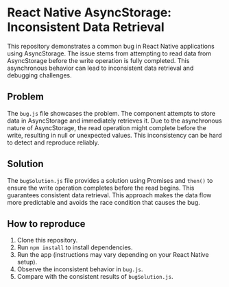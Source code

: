 # React Native AsyncStorage: Inconsistent Data Retrieval

This repository demonstrates a common bug in React Native applications using AsyncStorage. The issue stems from attempting to read data from AsyncStorage before the write operation is fully completed. This asynchronous behavior can lead to inconsistent data retrieval and debugging challenges.

## Problem
The `bug.js` file showcases the problem.  The component attempts to store data in AsyncStorage and immediately retrieves it. Due to the asynchronous nature of AsyncStorage, the read operation might complete before the write, resulting in null or unexpected values. This inconsistency can be hard to detect and reproduce reliably.

## Solution
The `bugSolution.js` file provides a solution using Promises and `then()` to ensure the write operation completes before the read begins. This guarantees consistent data retrieval.  This approach makes the data flow more predictable and avoids the race condition that causes the bug.

## How to reproduce
1. Clone this repository.
2. Run `npm install` to install dependencies.
3. Run the app (instructions may vary depending on your React Native setup).
4. Observe the inconsistent behavior in `bug.js`.
5. Compare with the consistent results of `bugSolution.js`.